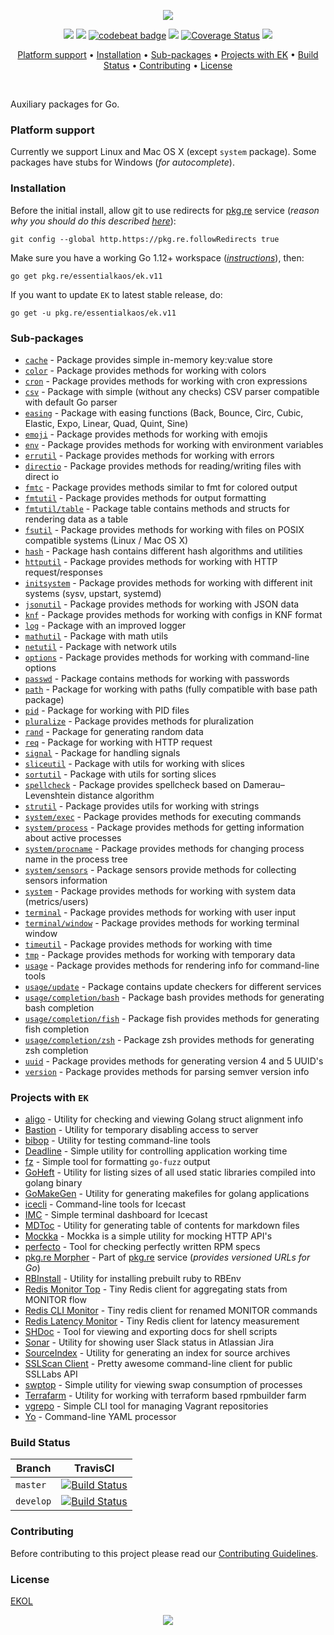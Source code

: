 <p align="center"><a href="#readme"><img src="https://gh.kaos.st/go-ek.svg"/></a></p>

<p align="center">
  <a href="https://godoc.org/pkg.re/essentialkaos/ek.v11"><img src="https://godoc.org/pkg.re/essentialkaos/ek.v11?status.svg"></a>
  <a href="https://goreportcard.com/report/github.com/essentialkaos/ek"><img src="https://goreportcard.com/badge/github.com/essentialkaos/ek"></a>
  <a href="https://codebeat.co/projects/github-com-essentialkaos-ek"><img alt="codebeat badge" src="https://codebeat.co/badges/3649d737-e5b9-4465-9765-b9f4ebec60ec" /></a>
  <a href="https://travis-ci.com/essentialkaos/ek"><img src="https://travis-ci.com/essentialkaos/ek.svg?branch=master"></a>
  <a href="https://coveralls.io/github/essentialkaos/ek"><img src="https://coveralls.io/repos/github/essentialkaos/ek/badge.svg" alt="Coverage Status" /></a>
  <a href="https://essentialkaos.com/ekol"><img src="https://gh.kaos.st/ekol.svg"></a>
</p>

<p align="center"><a href="#platform-support">Platform support</a> • <a href="#installation">Installation</a> • <a href="#sub-packages">Sub-packages</a> • <a href="#projects-with-ek">Projects with EK</a> • <a href="#build-status">Build Status</a> • <a href="#contributing">Contributing</a> • <a href="#license">License</a></p>

<br/>

Auxiliary packages for Go.

### Platform support

Currently we support Linux and Mac OS X (except `system` package). Some packages have stubs for Windows (_for autocomplete_).

### Installation

Before the initial install, allow git to use redirects for [pkg.re](https://github.com/essentialkaos/pkgre) service (_reason why you should do this described [here](https://github.com/essentialkaos/pkgre#git-support)_):

```
git config --global http.https://pkg.re.followRedirects true
```

Make sure you have a working Go 1.12+ workspace (_[instructions](https://golang.org/doc/install)_), then:

```
go get pkg.re/essentialkaos/ek.v11
```

If you want to update `EK` to latest stable release, do:

```
go get -u pkg.re/essentialkaos/ek.v11
```

### Sub-packages

* [`cache`](https://godoc.org/pkg.re/essentialkaos/ek.v11/cache) - Package provides simple in-memory key:value store
* [`color`](https://godoc.org/pkg.re/essentialkaos/ek.v11/color) - Package provides methods for working with colors
* [`cron`](https://godoc.org/pkg.re/essentialkaos/ek.v11/cron) - Package provides methods for working with cron expressions
* [`csv`](https://godoc.org/pkg.re/essentialkaos/ek.v11/csv) - Package with simple (without any checks) CSV parser compatible with default Go parser
* [`easing`](https://godoc.org/pkg.re/essentialkaos/ek.v11/easing) - Package with easing functions (Back, Bounce, Circ, Cubic, Elastic, Expo, Linear, Quad, Quint, Sine)
* [`emoji`](https://godoc.org/pkg.re/essentialkaos/ek.v11/emoji) - Package provides methods for working with emojis
* [`env`](https://godoc.org/pkg.re/essentialkaos/ek.v11/env) - Package provides methods for working with environment variables
* [`errutil`](https://godoc.org/pkg.re/essentialkaos/ek.v11/errutil) - Package provides methods for working with errors
* [`directio`](https://godoc.org/pkg.re/essentialkaos/ek.v11/directio) - Package provides methods for reading/writing files with direct io
* [`fmtc`](https://godoc.org/pkg.re/essentialkaos/ek.v11/fmtc) - Package provides methods similar to fmt for colored output
* [`fmtutil`](https://godoc.org/pkg.re/essentialkaos/ek.v11/fmtutil) - Package provides methods for output formatting
* [`fmtutil/table`](https://godoc.org/pkg.re/essentialkaos/ek.v11/fmtutil/table) - Package table contains methods and structs for rendering data as a table
* [`fsutil`](https://godoc.org/pkg.re/essentialkaos/ek.v11/fsutil) - Package provides methods for working with files on POSIX compatible systems (Linux / Mac OS X)
* [`hash`](https://godoc.org/pkg.re/essentialkaos/ek.v11/hash) - Package hash contains different hash algorithms and utilities
* [`httputil`](https://godoc.org/pkg.re/essentialkaos/ek.v11/httputil) - Package provides methods for working with HTTP request/responses
* [`initsystem`](https://godoc.org/pkg.re/essentialkaos/ek.v11/initsystem) - Package provides methods for working with different init systems (sysv, upstart, systemd)
* [`jsonutil`](https://godoc.org/pkg.re/essentialkaos/ek.v11/jsonutil) - Package provides methods for working with JSON data
* [`knf`](https://godoc.org/pkg.re/essentialkaos/ek.v11/knf) - Package provides methods for working with configs in KNF format
* [`log`](https://godoc.org/pkg.re/essentialkaos/ek.v11/log) - Package with an improved logger
* [`mathutil`](https://godoc.org/pkg.re/essentialkaos/ek.v11/mathutil) - Package with math utils
* [`netutil`](https://godoc.org/pkg.re/essentialkaos/ek.v11/netutil) - Package with network utils
* [`options`](https://godoc.org/pkg.re/essentialkaos/ek.v11/options) - Package provides methods for working with command-line options
* [`passwd`](https://godoc.org/pkg.re/essentialkaos/ek.v11/passwd) - Package contains methods for working with passwords
* [`path`](https://godoc.org/pkg.re/essentialkaos/ek.v11/path) - Package for working with paths (fully compatible with base path package)
* [`pid`](https://godoc.org/pkg.re/essentialkaos/ek.v11/pid) - Package for working with PID files
* [`pluralize`](https://godoc.org/pkg.re/essentialkaos/ek.v11/pluralize) - Package provides methods for pluralization
* [`rand`](https://godoc.org/pkg.re/essentialkaos/ek.v11/rand) - Package for generating random data
* [`req`](https://godoc.org/pkg.re/essentialkaos/ek.v11/req) - Package for working with HTTP request
* [`signal`](https://godoc.org/pkg.re/essentialkaos/ek.v11/signal) - Package for handling signals
* [`sliceutil`](https://godoc.org/pkg.re/essentialkaos/ek.v11/sliceutil) - Package with utils for working with slices
* [`sortutil`](https://godoc.org/pkg.re/essentialkaos/ek.v11/sortutil) - Package with utils for sorting slices
* [`spellcheck`](https://godoc.org/pkg.re/essentialkaos/ek.v11/spellcheck) - Package provides spellcheck based on Damerau–Levenshtein distance algorithm
* [`strutil`](https://godoc.org/pkg.re/essentialkaos/ek.v11/strutil) - Package provides utils for working with strings
* [`system/exec`](https://godoc.org/pkg.re/essentialkaos/ek.v11/system/process) - Package provides methods for executing commands
* [`system/process`](https://godoc.org/pkg.re/essentialkaos/ek.v11/system/process) - Package provides methods for getting information about active processes
* [`system/procname`](https://godoc.org/pkg.re/essentialkaos/ek.v11/system/process) - Package provides methods for changing process name in the process tree
* [`system/sensors`](https://godoc.org/pkg.re/essentialkaos/ek.v11/system/sensors) - Package sensors provide methods for collecting sensors information
* [`system`](https://godoc.org/pkg.re/essentialkaos/ek.v11/system) - Package provides methods for working with system data (metrics/users)
* [`terminal`](https://godoc.org/pkg.re/essentialkaos/ek.v11/terminal) - Package provides methods for working with user input
* [`terminal/window`](https://godoc.org/pkg.re/essentialkaos/ek.v11/terminal/window) - Package provides methods for working terminal window
* [`timeutil`](https://godoc.org/pkg.re/essentialkaos/ek.v11/timeutil) - Package provides methods for working with time
* [`tmp`](https://godoc.org/pkg.re/essentialkaos/ek.v11/tmp) - Package provides methods for working with temporary data
* [`usage`](https://godoc.org/pkg.re/essentialkaos/ek.v11/usage) - Package provides methods for rendering info for command-line tools
* [`usage/update`](https://godoc.org/pkg.re/essentialkaos/ek.v11/usage/update) - Package contains update checkers for different services
* [`usage/completion/bash`](https://godoc.org/pkg.re/essentialkaos/ek.v11/usage/completion/bash) - Package bash provides methods for generating bash completion
* [`usage/completion/fish`](https://godoc.org/pkg.re/essentialkaos/ek.v11/usage/completion/fish) - Package fish provides methods for generating fish completion
* [`usage/completion/zsh`](https://godoc.org/pkg.re/essentialkaos/ek.v11/usage/completion/zsh) - Package zsh provides methods for generating zsh completion
* [`uuid`](https://godoc.org/pkg.re/essentialkaos/ek.v11/uuid) - Package provides methods for generating version 4 and 5 UUID's
* [`version`](https://godoc.org/pkg.re/essentialkaos/ek.v11/version) - Package provides methods for parsing semver version info

### Projects with `EK`

* [aligo](https://github.com/essentialkaos/aligo) - Utility for checking and viewing Golang struct alignment info
* [Bastion](https://github.com/essentialkaos/bastion) - Utility for temporary disabling access to server
* [bibop](https://github.com/essentialkaos/bibop) - Utility for testing command-line tools
* [Deadline](https://github.com/essentialkaos/deadline) - Simple utility for controlling application working time
* [fz](https://github.com/essentialkaos/fz) - Simple tool for formatting `go-fuzz` output
* [GoHeft](https://github.com/essentialkaos/goheft) - Utility for listing sizes of all used static libraries compiled into golang binary
* [GoMakeGen](https://github.com/essentialkaos/gomakegen) - Utility for generating makefiles for golang applications
* [icecli](https://github.com/essentialkaos/icecli) - Command-line tools for Icecast
* [IMC](https://github.com/essentialkaos/imc) - Simple terminal dashboard for Icecast
* [MDToc](https://github.com/essentialkaos/mdtoc) - Utility for generating table of contents for markdown files
* [Mockka](https://github.com/essentialkaos/mockka) - Mockka is a simple utility for mocking HTTP API's
* [perfecto](https://github.com/essentialkaos/perfecto) - Tool for checking perfectly written RPM specs
* [pkg.re Morpher](https://github.com/essentialkaos/pkgre) - Part of [pkg.re](https://pkg.re) service (_provides versioned URLs for Go_)
* [RBInstall](https://github.com/essentialkaos/rbinstall) - Utility for installing prebuilt ruby to RBEnv
* [Redis Monitor Top](https://github.com/essentialkaos/redis-monitor-top) - Tiny Redis client for aggregating stats from MONITOR flow
* [Redis CLI Monitor](https://github.com/essentialkaos/redis-cli-monitor) - Tiny redis client for renamed MONITOR commands
* [Redis Latency Monitor](https://github.com/essentialkaos/redis-latency-monitor) - Tiny Redis client for latency measurement
* [SHDoc](https://github.com/essentialkaos/shdoc) - Tool for viewing and exporting docs for shell scripts
* [Sonar](https://github.com/essentialkaos/sonar) - Utility for showing user Slack status in Atlassian Jira
* [SourceIndex](https://github.com/essentialkaos/source-index) - Utility for generating an index for source archives
* [SSLScan Client](https://github.com/essentialkaos/sslcli) - Pretty awesome command-line client for public SSLLabs API
* [swptop](https://github.com/essentialkaos/swptop) - Simple utility for viewing swap consumption of processes
* [Terrafarm](https://github.com/essentialkaos/terrafarm) - Utility for working with terraform based rpmbuilder farm
* [vgrepo](https://github.com/gongled/vgrepo) - Simple CLI tool for managing Vagrant repositories
* [Yo](https://github.com/essentialkaos/yo) - Command-line YAML processor

### Build Status

| Branch | TravisCI |
|--------|----------|
| `master` | [![Build Status](https://travis-ci.com/essentialkaos/ek.svg?branch=master)](https://travis-ci.com/essentialkaos/ek) |
| `develop` | [![Build Status](https://travis-ci.com/essentialkaos/ek.svg?branch=develop)](https://travis-ci.com/essentialkaos/ek) |

### Contributing

Before contributing to this project please read our [Contributing Guidelines](https://github.com/essentialkaos/contributing-guidelines#contributing-guidelines).

### License

[EKOL](https://essentialkaos.com/ekol)

<p align="center"><a href="https://essentialkaos.com"><img src="https://gh.kaos.st/ekgh.svg"/></a></p>
